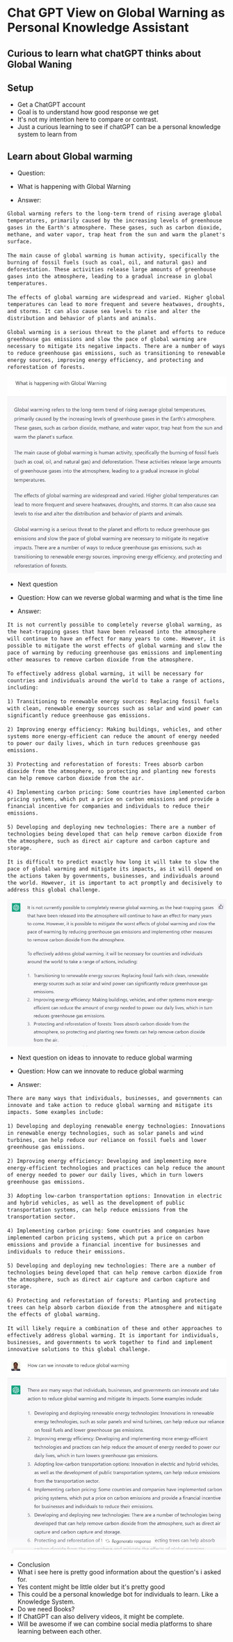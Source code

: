 # Chat GPT View on Global Warning as Personal Knowledge Assistant

## Curious to learn what chatGPT thinks about Global Waning

## Setup

- Get a ChatGPT account
- Goal is to understand how good response we get
- It's not my intention here to compare or contrast.
- Just a curious learning to see if chatGPT can be a personal knowledge system to learn from

## Learn about Global warming

- Question:
- What is happening with Global Warning

- Answer:

```
Global warming refers to the long-term trend of rising average global temperatures, primarily caused by the increasing levels of greenhouse gases in the Earth's atmosphere. These gases, such as carbon dioxide, methane, and water vapor, trap heat from the sun and warm the planet's surface.

The main cause of global warming is human activity, specifically the burning of fossil fuels (such as coal, oil, and natural gas) and deforestation. These activities release large amounts of greenhouse gases into the atmosphere, leading to a gradual increase in global temperatures.

The effects of global warming are widespread and varied. Higher global temperatures can lead to more frequent and severe heatwaves, droughts, and storms. It can also cause sea levels to rise and alter the distribution and behavior of plants and animals.

Global warming is a serious threat to the planet and efforts to reduce greenhouse gas emissions and slow the pace of global warming are necessary to mitigate its negative impacts. There are a number of ways to reduce greenhouse gas emissions, such as transitioning to renewable energy sources, improving energy efficiency, and protecting and reforestation of forests.
```

![Architecture](https://github.com/balakreshnan/Samples2023/blob/main/AzureAI/images/chatgptgw3.jpg "Output Episodes")

- Next question
- Question: How can we reverse global warming and what is the time line

- Answer:

```
It is not currently possible to completely reverse global warming, as the heat-trapping gases that have been released into the atmosphere will continue to have an effect for many years to come. However, it is possible to mitigate the worst effects of global warming and slow the pace of warming by reducing greenhouse gas emissions and implementing other measures to remove carbon dioxide from the atmosphere.

To effectively address global warming, it will be necessary for countries and individuals around the world to take a range of actions, including:

1) Transitioning to renewable energy sources: Replacing fossil fuels with clean, renewable energy sources such as solar and wind power can significantly reduce greenhouse gas emissions.

2) Improving energy efficiency: Making buildings, vehicles, and other systems more energy-efficient can reduce the amount of energy needed to power our daily lives, which in turn reduces greenhouse gas emissions.

3) Protecting and reforestation of forests: Trees absorb carbon dioxide from the atmosphere, so protecting and planting new forests can help remove carbon dioxide from the air.

4) Implementing carbon pricing: Some countries have implemented carbon pricing systems, which put a price on carbon emissions and provide a financial incentive for companies and individuals to reduce their emissions.

5) Developing and deploying new technologies: There are a number of technologies being developed that can help remove carbon dioxide from the atmosphere, such as direct air capture and carbon capture and storage.

It is difficult to predict exactly how long it will take to slow the pace of global warming and mitigate its impacts, as it will depend on the actions taken by governments, businesses, and individuals around the world. However, it is important to act promptly and decisively to address this global challenge.

```

![Architecture](https://github.com/balakreshnan/Samples2023/blob/main/AzureAI/images/chatgptgw1.jpg "Output Episodes")

- Next question on ideas to innovate to reduce global warming
- Question: How can we innovate to reduce global warming

- Answer:

```
There are many ways that individuals, businesses, and governments can innovate and take action to reduce global warming and mitigate its impacts. Some examples include:

1) Developing and deploying renewable energy technologies: Innovations in renewable energy technologies, such as solar panels and wind turbines, can help reduce our reliance on fossil fuels and lower greenhouse gas emissions.

2) Improving energy efficiency: Developing and implementing more energy-efficient technologies and practices can help reduce the amount of energy needed to power our daily lives, which in turn lowers greenhouse gas emissions.

3) Adopting low-carbon transportation options: Innovation in electric and hybrid vehicles, as well as the development of public transportation systems, can help reduce emissions from the transportation sector.

4) Implementing carbon pricing: Some countries and companies have implemented carbon pricing systems, which put a price on carbon emissions and provide a financial incentive for businesses and individuals to reduce their emissions.

5) Developing and deploying new technologies: There are a number of technologies being developed that can help remove carbon dioxide from the atmosphere, such as direct air capture and carbon capture and storage.

6) Protecting and reforestation of forests: Planting and protecting trees can help absorb carbon dioxide from the atmosphere and mitigate the effects of global warming.

It will likely require a combination of these and other approaches to effectively address global warming. It is important for individuals, businesses, and governments to work together to find and implement innovative solutions to this global challenge.
```

![Architecture](https://github.com/balakreshnan/Samples2023/blob/main/AzureAI/images/chatgptgw2.jpg "Output Episodes")

- Conclusion
- What i see here is pretty good information about the question's i asked for.
- Yes content might be little older but it's pretty good
- This could be a personal knowledge bot for individuals to learn. Like a Knowledge System.
- Do we need Books?
- If ChatGPT can also delivery videos, it might be complete.
- Will be awesome if we can combine social media platforms to share learning between each other.